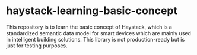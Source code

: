 # haystack-learning-basic-concept
This repository is to learn the basic concept of Haystack, which is a standardized semantic data model for smart devices which are mainly used in intelligent building solutions.
This library is not production-ready but is just for testing purposes.